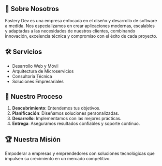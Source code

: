 ## 🌟 **Sobre Nosotros**
Fastery Dev es una empresa enfocada en el diseño y desarrollo de software a medida. Nos especializamos en crear aplicaciones modernas, escalables y adaptadas a las necesidades de nuestros clientes, combinando innovación, excelencia técnica y compromiso con el éxito de cada proyecto.

## 🛠️ **Servicios**
- Desarrollo Web y Móvil
- Arquitectura de Microservicios
- Consultoría Técnica
- Soluciones Empresariales

## 🚀 **Nuestro Proceso**
1. **Descubrimiento**: Entendemos tus objetivos.
2. **Planificación**: Diseñamos soluciones personalizadas.
3. **Desarrollo**: Implementamos con las mejores prácticas.
4. **Entrega**: Aseguramos resultados confiables y soporte continuo.

## 🏆 **Nuestra Misión**
Empoderar a empresas y emprendedores con soluciones tecnológicas que impulsen su crecimiento en un mercado competitivo.
